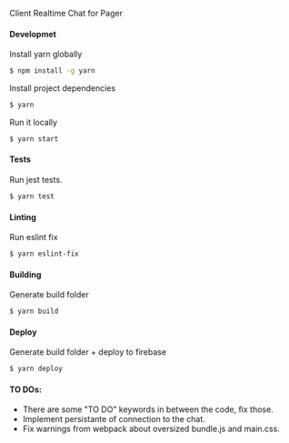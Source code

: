 Client Realtime Chat for Pager

#### Developmet

Install yarn globally

``` bash
$ npm install -g yarn
```

Install project dependencies

``` bash
$ yarn
```

Run it locally

``` bash
$ yarn start
```

#### Tests

Run jest tests.

``` bash
$ yarn test
```

#### Linting

Run eslint fix

``` bash
$ yarn eslint-fix 
```

#### Building

Generate build folder

``` bash
$ yarn build
```

#### Deploy

Generate build folder + deploy to firebase

``` bash
$ yarn deploy
```

#### TO DOs:

- There are some "TO DO" keywords in between the code, fix those.
- Implement persistante of connection to the chat.
- Fix warnings from webpack about oversized bundle.js and main.css.
